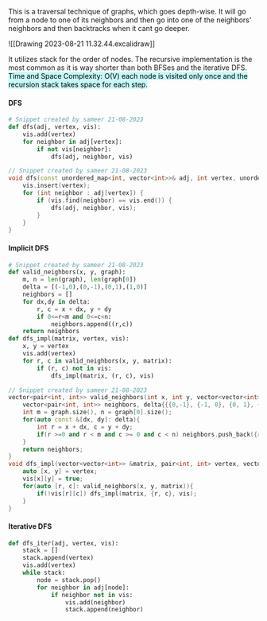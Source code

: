 This is a traversal technique of graphs, which goes depth-wise. It will go from a node to one of its neighbors and then go into one of the neighbors' neighbors and then backtracks when it cant go deeper.

![[Drawing 2023-08-21 11.32.44.excalidraw]]

It utilizes stack for the order of nodes. The recursive implementation is the most common as it is way shorter than both BFSes and the iterative DFS.
<mark style="background: #ABF7F7A6;">Time and Space Complexity: O(V) each node is visited only once and the recursion stack takes space for each step.</mark>
#### DFS
```python
# Snippet created by sameer 21-08-2023
def dfs(adj, vertex, vis):
    vis.add(vertex)
    for neighbor in adj[vertex]:
        if not vis[neighbor]:
            dfs(adj, neighbor, vis)
```

```cpp
// Snippet created by sameer 21-08-2023
void dfs(const unordered_map<int, vector<int>>& adj, int vertex, unordered_set<int>& vis) {
    vis.insert(vertex);
    for (int neighbor : adj[vertex]) {
        if (vis.find(neighbor) == vis.end()) {
            dfs(adj, neighbor, vis);
        }
    }
}
```

#### Implicit DFS

```python
# Snippet created by sameer 21-08-2023
def valid_neighbors(x, y, graph):
    m, n = len(graph), len(graph[0])
    delta = [(-1,0),(0,-1),(0,1),(1,0)]
    neighbors = []
    for dx,dy in delta:
        r, c = x + dx, y + dy
        if 0<=r<m and 0<=c<n:
            neighbors.append((r,c))
    return neighbors
def dfs_impl(matrix, vertex, vis):
    x, y = vertex
    vis.add(vertex)
    for r, c in valid_neighbors(x, y, matrix):
        if (r, c) not in vis:
            dfs_impl(matrix, (r, c), vis)
```

```cpp
// Snippet created by sameer 21-08-2023
vector<pair<int, int>> valid_neighbors(int x, int y, vector<vector<int>> &graph){
    vector<pair<int, int>> neighbors, delta{{{0,-1}, {-1, 0}, {0, 1}, {1, 0}}};
    int m = graph.size(), n = graph[0].size();
    for(auto const &[dx, dy]: delta){
        int r = x + dx, c = y + dy;
        if(r >=0 and r < m and c >= 0 and c < n) neighbors.push_back({r,c});
    }
    return neighbors;
}
void dfs_impl(vector<vector<int>> &matrix, pair<int, int> vertex, vector<vector<int>> vis){
	auto [x, y] = vertex;
	vis[x][y] = true;
	for(auto [r, c]: valid_neighbors(x, y, matrix)){
		if(!vis[r][c]) dfs_impl(matrix, {r, c}, vis);
	}
}
```

#### Iterative DFS
```python
def dfs_iter(adj, vertex, vis):
	stack = []
	stack.append(vertex)
	vis.add(vertex)
	while stack:
		node = stack.pop()
		for neighbor in adj[node]:
			if neighbor not in vis:
				vis.add(neighbor)
				stack.append(neighbor)
```